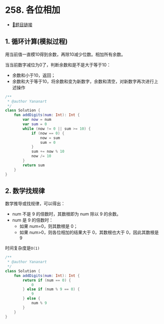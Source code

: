 # 258. 各位相加

- [🔗题目链接](https://leetcode-cn.com/problems/add-digits/)

## 1. 循环计算(模拟过程)

用当前值一直模10得到余数，再除10减少位数。相加所有余数。

当当前数字减位为0了，判断余数和是不是大于等于10：

- 余数和小于10，返回；
- 余数和大于等于10，将余数和变为新数字，余数和清空，对新数字再次进行上述操作

```kotlin
/**
 * @author Yananart
 */
class Solution {
    fun addDigits(num: Int): Int {
        var now = num
        var sum = 0
        while (now != 0 || sum >= 10) {
            if (now == 0) {
                now = sum
                sum = 0
            }
            sum += now % 10
            now /= 10
        }
        return sum
    }
}
```

## 2. 数学找规律

数学推导或找规律，可以得出：

- num 不是 9 的倍数时，其数根即为 num 除以 9 的余数。
- num 是 9 的倍数时：
    - 如果 num=0，则其数根是 0；
    - 如果 num>0，则各位相加的结果大于 0，其数根也大于 0，因此其数根是 9

时间复杂度是`O(1)`

```kotlin
/**
 * @author Yananart
 */
class Solution {
    fun addDigits(num: Int): Int {
        return if (num == 0) {
            0
        } else if (num % 9 == 0) {
            9
        } else {
            num % 9
        }
    }
}
```